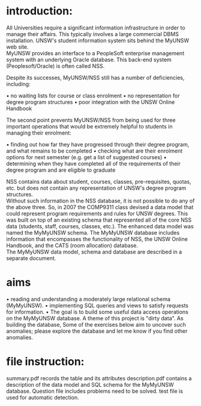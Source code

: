 # introduction:

  All Universities require a significant information infrastructure in order to manage their affairs. 
  This typically involves a large commercial DBMS installation. UNSW's student information system sits behind the MyUNSW web site.  
  MyUNSW provides an interface to a PeopleSoft enterprise management system with an underlying Oracle database.
  This back-end system (Peoplesoft/Oracle) is often called NSS.
  
  Despite its successes, MyUNSW/NSS still has a number of deficiencies, including:
  
  •  no waiting lists for course or class enrolment
  •  no representation for degree program structures
  •  poor integration with the UNSW Online Handbook

  The second point prevents MyUNSW/NSS from being used for three important operations that would be extremely helpful to students in managing their enrolment:
  
  •  finding out how far they have progressed through their degree program, and what remains to be completed 
  •  checking what are their enrolment options for next semester (e.g. get a list of suggested courses) 
  •  determining when they have completed all of the requirements of their degree program and are eligible to graduate

  NSS contains data about student, courses, classes, pre-requisites, quotas, etc. but does not contain any representation of UNSW's degree program structures.  
  Without such information in the NSS database, it is not possible to do any of the above three. So, in 2007 the COMP9311 class devised a data model that could represent program requirements and rules for UNSW degrees. 
  This was built on top of an existing schema that represented all of the core NSS data (students, staff, courses, classes, etc.). The enhanced data model was named the MyMyUNSW schema.
  The MyMyUNSW database includes information that encompasses the functionality of NSS, the UNSW Online  Handbook,  and  the  CATS  (room  allocation)  database.  
  The MyMyUNSW data model, schema and database are described in a separate document.


# aims

•  reading and understanding a moderately large relational schema (MyMyUNSW).
•  implementing SQL queries and views to satisfy requests for information.
•  The goal is to build some useful data access operations on the MyMyUNSW database. A theme of this project is "dirty data". 
As building the database, Some of the exercises below aim to uncover such anomalies; please explore the database and let me know if you find other anomalies.


# file instruction:

  summary.pdf records the table and its attributes
  description.pdf contains a description of the data model and SQL schema for the MyMyUNSW database.
  Question file includes problems need to be solved.
  test file is used for automatic detection.
